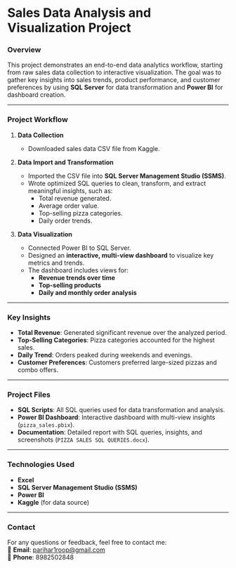 # **Sales Data Analysis and Visualization Project**

### **Overview**
This project demonstrates an end-to-end data analytics workflow, starting from raw sales data collection to interactive visualization. The goal was to gather key insights into sales trends, product performance, and customer preferences by using **SQL Server** for data transformation and **Power BI** for dashboard creation.

---

### **Project Workflow**
1. **Data Collection**  
   - Downloaded sales data CSV file from Kaggle.
   
2. **Data Import and Transformation**  
   - Imported the CSV file into **SQL Server Management Studio (SSMS)**.  
   - Wrote optimized SQL queries to clean, transform, and extract meaningful insights, such as:
     - Total revenue generated.
     - Average order value.
     - Top-selling pizza categories.
     - Daily order trends.

3. **Data Visualization**  
   - Connected Power BI to SQL Server.  
   - Designed an **interactive, multi-view dashboard** to visualize key metrics and trends.  
   - The dashboard includes views for:
     - **Revenue trends over time**  
     - **Top-selling products**  
     - **Daily and monthly order analysis**

---

### **Key Insights**
- **Total Revenue**: Generated significant revenue over the analyzed period.
- **Top-Selling Categories**: Pizza categories accounted for the highest sales.  
- **Daily Trend**: Orders peaked during weekends and evenings.  
- **Customer Preferences**: Customers preferred large-sized pizzas and combo offers.

---

### **Project Files**
- **SQL Scripts**: All SQL queries used for data transformation and analysis.  
- **Power BI Dashboard**: Interactive dashboard with multi-view insights (`pizza_sales.pbix`).  
- **Documentation**: Detailed report with SQL queries, insights, and screenshots (`PIZZA SALES SQL QUERIES.docx`).

---

### **Technologies Used**
- **Excel**
- **SQL Server Management Studio (SSMS)**  
- **Power BI**  
- **Kaggle** (for data source)


---

### **Contact**
For any questions or feedback, feel free to contact me:  
📧 **Email**: [parihar1roop@gmail.com](mailto:parihar1roop@gmail.com)  
📱 **Phone**: 8982502848
